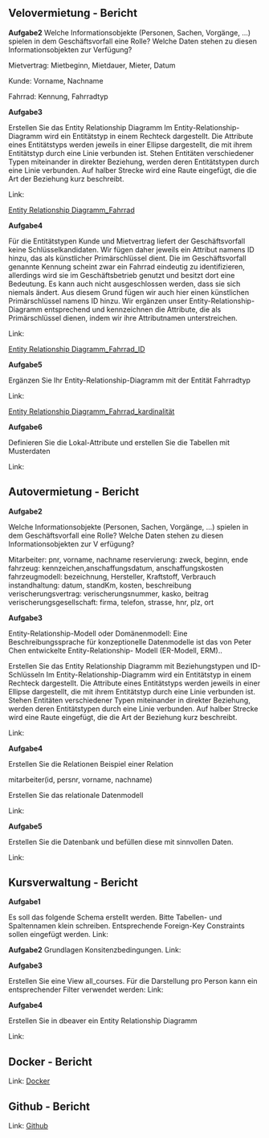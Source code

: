 ## Velovermietung - Bericht


 **Aufgabe2**
 Welche Informationsobjekte (Personen, Sachen, Vorgänge, ...) spielen in dem Geschäftsvorfall eine Rolle? Welche Daten stehen zu diesen Informationsobjekten zur Verfügung?
 
 Mietvertrag:
 Mietbeginn, Mietdauer, Mieter, Datum
 
 Kunde: Vorname, Nachname
 
 Fahrrad: Kennung, Fahrradtyp

**Aufgabe3**

Erstellen Sie das Entity Relationship Diagramm
Im Entity-Relationship-Diagramm wird ein Entitätstyp in einem Rechteck dargestellt. Die Attribute eines Entitätstyps werden jeweils in einer Ellipse dargestellt, die mit ihrem Entitätstyp durch eine Linie verbunden ist. Stehen Entitäten verschiedener Typen miteinander in direkter Beziehung, werden deren Entitätstypen durch eine Linie verbunden. Auf halber Strecke wird
eine Raute eingefügt, die die Art der Beziehung kurz beschreibt.

Link:

[Entity Relationship Diagramm_Fahrrad]( https://github.com/akilicaslan/db-beaver-test-20210905/Bilder/)

**Aufgabe4**

Für die Entitätstypen Kunde und Mietvertrag liefert der Geschäftsvorfall keine Schlüsselkandidaten. Wir fügen daher jeweils ein Attribut namens ID hinzu, das als künstlicher Primärschlüssel dient.
Die im Geschäftsvorfall genannte Kennung scheint zwar ein Fahrrad eindeutig zu identifizieren, allerdings wird sie im Geschäftsbetrieb genutzt und besitzt dort eine Bedeutung. Es kann auch nicht ausgeschlossen werden, dass sie sich niemals ändert. Aus diesem Grund fügen wir auch hier einen künstlichen Primärschlüssel namens ID hinzu.
Wir ergänzen unser Entity-Relationship-Diagramm entsprechend und kennzeichnen die Attribute, die als Primärschlüssel dienen, indem wir ihre Attributnamen unterstreichen.

Link:

[Entity Relationship Diagramm_Fahrrad_ID]( https://github.com/akilicaslan/db-beaver-test-20210905/Bilder/)

**Aufgabe5**

Ergänzen Sie Ihr Entity-Relationship-Diagramm mit der Entität Fahrradtyp

Link:

[Entity Relationship Diagramm_Fahrrad_kardinalität]( https://github.com/akilicaslan/db-beaver-test-20210905/Bilder/)

**Aufgabe6**

Definieren Sie die Lokal-Attribute und erstellen Sie die Tabellen mit Musterdaten

Link:





## Autovermietung - Bericht

 **Aufgabe2**
 
 Welche Informationsobjekte (Personen, Sachen, Vorgänge, ...) spielen in dem Geschäftsvorfall eine Rolle? Welche Daten stehen zu diesen Informationsobjekten zur V erfügung?


 Mitarbeiter: pnr, vorname, nachname
 reservierung: zweck, beginn, ende
 fahrzeug: kennzeichen,anschaffungsdatum, anschaffungskosten
 fahrzeugmodell: bezeichnung, Hersteller, Kraftstoff, Verbrauch
 instandhaltung: datum, standKm, kosten, beschreibung
 verischerungsvertrag: verischerungsnummer, kasko, beitrag
 verischerungsgesellschaft: firma, telefon, strasse, hnr, plz, ort
 
**Aufgabe3**

Entity-Relationship-Modell oder Domänenmodell: Eine Beschreibungssprache für konzeptionelle Datenmodelle ist das von Peter Chen entwickelte Entity-Relationship- Modell (ER-Modell, ERM)..

Erstellen Sie das Entity Relationship Diagramm mit Beziehungstypen und ID-Schlüsseln
Im Entity-Relationship-Diagramm wird ein Entitätstyp in einem Rechteck dargestellt. Die Attribute eines Entitätstyps werden jeweils in einer Ellipse dargestellt, die mit ihrem Entitätstyp durch eine Linie verbunden ist. Stehen Entitäten verschiedener Typen miteinander in direkter Beziehung, werden deren Entitätstypen durch eine Linie verbunden. Auf halber Strecke wird eine Raute eingefügt, die die Art der Beziehung kurz beschreibt.

Link:


**Aufgabe4**

Erstellen Sie die Relationen
Beispiel einer Relation

mitarbeiter(id, persnr, vorname, nachname)

Erstellen Sie das relationale Datenmodell

Link:

**Aufgabe5**

Erstellen Sie die Datenbank und befüllen diese mit sinnvollen Daten. 

Link:



## Kursverwaltung - Bericht
 **Aufgabe1**

 Es soll das folgende Schema erstellt werden. Bitte Tabellen- und Spaltennamen klein schreiben.
 Entsprechende Foreign-Key Constraints sollen eingefügt werden. 
 Link:
 
 
 **Aufgabe2**
 Grundlagen Konsitenzbedingungen.
 Link:


**Aufgabe3**

Erstellen Sie eine View all_courses.
Für die Darstellung pro Person kann ein entsprechender Filter verwendet werden:
Link:


**Aufgabe4**

Erstellen Sie in dbeaver ein Entity Relationship Diagramm

Link:

## Docker - Bericht

Link:
[Docker]( https://github.com/akilicaslan/git-edu/mydockerbuild/)

## Github - Bericht

Link:
[Github]( https://github.com/akilicaslan/git-edu/branches)
